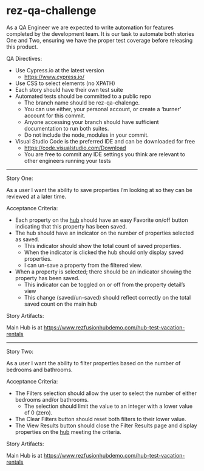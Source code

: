 # rez-qa-challenge

As a QA Engineer we are expected to write automation for features completed by the development team. It is our task to automate both stories One and Two, ensuring we have the proper test coverage before releasing this product. 

QA Directives:
  *	Use Cypress.io at the latest version
    *	https://www.cypress.io/
  *	Use CSS to select elements (no XPATH)
  *	Each story should have their own test suite
  *	Automated tests should be committed to a public repo
    *	The branch name should be rez-qa-chalenge. 
    *	You can use either, your personal account, or create a ‘burner’ account for this commit.
    *	Anyone accessing your branch should have sufficient documentation to run both suites. 
    *	Do not include the node_modules in your commit.
  *	Visual Studio Code is the preferred IDE and can be downloaded for free
    *	https://code.visualstudio.com/Download
    *	You are free to commit any IDE settings you think are relevant to other engineers running your tests
    
---

Story One:

As a user I want the ability to save properties I’m looking at so they can be reviewed at a later time.

Acceptance Criteria:
  *	Each property on the [hub](https://www.rezfusionhubdemo.com/hub-test-vacation-rentals) should have an easy Favorite on/off button indicating that this property has been saved.
  *	The hub should have an indicator on the number of properties selected as saved.
    *	This indicator should show the total count of saved properties.
    *	When the indicator is clicked the hub should only display saved properties.
    *	I can un-save a property from the filtered view.
  *	When a property is selected; there should be an indicator showing the property has been saved.
    *	This indicator can be toggled on or off from the property detail’s view
    *	This change (saved/un-saved) should reflect correctly on the total saved count on the main hub

Story Artifacts:

Main Hub is at https://www.rezfusionhubdemo.com/hub-test-vacation-rentals
      
---

Story Two:

As a user I want the ability to filter properties based on the number of bedrooms and bathrooms.

Acceptance Criteria:
  *	The Filters selection should allow the user to select the number of either bedrooms and/or bathrooms.
    *	The selection should limit the value to an integer with a lower value of 0 (zero). 
  *	The Clear Filters button should reset both filters to their lower value.
  *	The View Results button should close the Filter Results page and display properties on the [hub](https://www.rezfusionhubdemo.com/hub-test-vacation-rentals) meeting the criteria.


Story Artifacts:

Main Hub is at https://www.rezfusionhubdemo.com/hub-test-vacation-rentals

